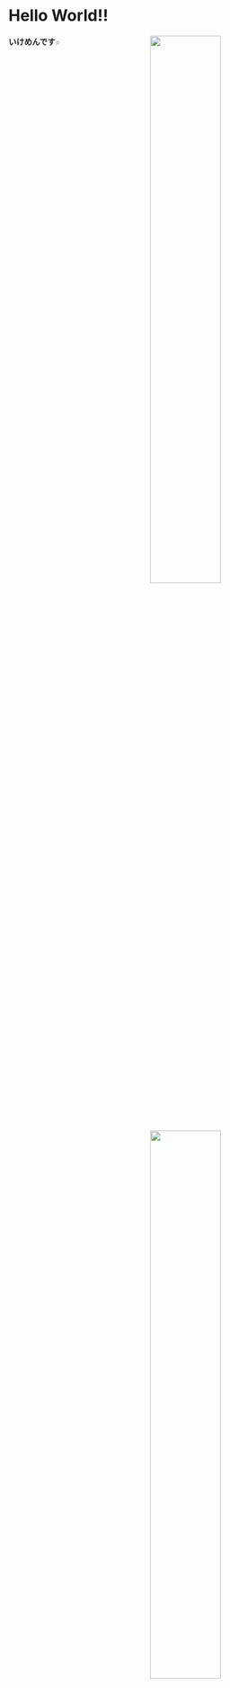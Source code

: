 # Hello World!!
<a href="RarkHopper GitHub stats">
	<img src="https://github-readme-stats.vercel.app/api?username=rark7040&show_icons=true&theme=react&count_private=true&include_all_commits=true" width=50.01% align="right" />
	<img src="https://github-readme-stats.vercel.app/api/top-langs/?username=rark7040&layout=compact&theme=react" width=50.01% align="right"/>
</a>

<pre width=70% height="200"><strong>いけめんです☆







</strong></pre>
<div width=50%>
	<table align="left" height=200>
		<tr>
			<td><strong><div align="center">やってること</div></strong>
		<tr>
		<td> <table>
		<tr><td> PocketMine-MP
		<tr><td> Unity
		<tr><td> ConsoleApp
		<tr><td> Micom Car
		</table>
	</table>
	<img src="" alt="" width=10 height=1 align="left">
	<table align="left" height=200>
		<tr>
		<td> <strong><div align="center">好きな言語</div> </strong>
		<tr>
		<td> <table>
		<tr><td> Rust&nbsp;&nbsp;&nbsp;&nbsp;&nbsp;&nbsp;&nbsp;&nbsp;
		<tr><td> C#
		<tr><td> PHP
		</table>
</table>
</div>
<a href="graph">
	<img src="https://activity-graph.herokuapp.com/graph?username=rark7040&theme=react-dark" width=100%/>
</a>
